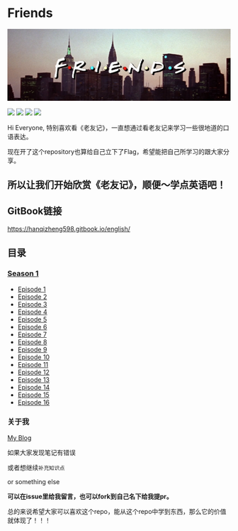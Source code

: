 # Friends 


![](/Learn/source/image/Friends_logo.png)


![](https://img.shields.io/badge/To-Learn-brightgreen.svg?longCache=true&style=popout-square) 
![](https://img.shields.io/badge/Status-Updating-red.svg?longCache=true&style=popout-square)
![](https://img.shields.io/badge/level-freshman-blue.svg?longCache=true&style=popout-square)
![](https://img.shields.io/badge/Thank_You-Star-yellow.svg?longCache=true&style=popout-square)

Hi Everyone, 特别喜欢看《老友记》，一直想通过看老友记来学习一些很地道的口语表达。

现在开了这个repository也算给自己立下了Flag，希望能把自己所学习的跟大家分享。

## 所以让我们开始欣赏《老友记》，顺便～学点英语吧！


## GitBook链接

https://hanqizheng598.gitbook.io/english/


## 目录

### [Season 1](https://github.com/hanqizheng/Engilsh-Note/tree/master/Season1)
- [Episode 1](https://github.com/hanqizheng/Watching-Friends-Together/blob/master/Learn/Season1/Episode1.md)
- [Episode 2](https://github.com/hanqizheng/Watching-Friends-Together/blob/master/Learn/Season1/Episode2.md)
- [Episode 3](https://github.com/hanqizheng/Watching-Friends-Together/blob/master/Learn/Season1/Episode3.md)
- [Episode 4](https://github.com/hanqizheng/Watching-Friends-Together/blob/master/Learn/Season1/Episode4.md)
- [Episode 5](https://github.com/hanqizheng/Watching-Friends-Together/blob/master/Learn/Season1/Episode5.md)
- [Episode 6](https://github.com/hanqizheng/Watching-Friends-Together/blob/master/Learn/Season1/Episode6.md)
- [Episode 7](https://github.com/hanqizheng/Watching-Friends-Together/blob/master/Learn/Season1/Episode7.md)
- [Episode 8](https://github.com/hanqizheng/Watching-Friends-Together/blob/master/Learn/Season1/Episode8.md)
- [Episode 9](https://github.com/hanqizheng/Watching-Friends-Together/blob/master/Learn/Season1/Episode9.md)
- [Episode 10](https://github.com/hanqizheng/Watching-Friends-Together/blob/master/Learn/Season1/Episode10.md)
- [Episode 11](https://github.com/hanqizheng/Watching-Friends-Together/blob/master/Learn/Season1/Episode11.md)
- [Episode 12](https://github.com/hanqizheng/Watching-Friends-Together/blob/master/Learn/Season1/Episode12.md)
- [Episode 13](https://github.com/hanqizheng/Watching-Friends-Together/blob/master/Learn/Season1/Episode13.md)
- [Episode 14](https://github.com/hanqizheng/Watching-Friends-Together/blob/master/Learn/Season1/Episode14.md)
- [Episode 15](https://github.com/hanqizheng/Watching-Friends-Together/blob/master/Learn/Season1/Episode15.md)
- [Episode 16](https://github.com/hanqizheng/Watching-Friends-Together/blob/master/Learn/Season1/Episode16.md)

### 关于我

[My Blog](https://hanqizheng.github.io)


如果大家发现笔记有错误

或者想继续`补充知识点`

or something else

**可以在issue里给我留言，也可以fork到自己名下给我提pr。**

总的来说希望大家可以喜欢这个repo，能从这个repo中学到东西，那么它的价值就体现了！！！

